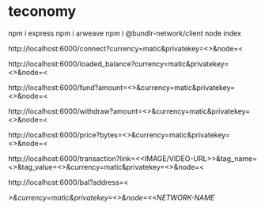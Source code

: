 # teconomy

npm i express
npm i arweave
npm i @bundlr-network/client
node index


http://localhost:6000/connect?currency=matic&privatekey=<<WRITE-YOUR-PRIVATE-KEY>>&node=<<NETWORK-NAME>

http://localhost:6000/loaded_balance?currency=matic&privatekey=<<WRITE-YOUR-PRIVATE-KEY>>&node=<<NETWORK-NAME>

http://localhost:6000/fund?amount=<<AMOUNT>>&currency=matic&privatekey=<<WRITE-YOUR-PRIVATE-KEY>>&node=<<NETWORK-NAME>

http://localhost:6000/withdraw?amount=<<AMOUNT>>&currency=matic&privatekey=<<WRITE-YOUR-PRIVATE-KEY>>&node=<<NETWORK-NAME>

http://localhost:6000/price?bytes=<<BYTES>>&currency=matic&privatekey=<<WRITE-YOUR-PRIVATE-KEY>>&node=<<NETWORK-NAME>

http://localhost:6000/transaction?link=<<IMAGE/VIDEO-URL>>&tag_name=<<WRITE-TAG-NAME>>&tag_value=<<WRITE-TAG-VALUE>>&currency=matic&privatekey=<<WRITE-YOUR-PRIVATE-KEY>>&node=<<NETWORK-NAME>

http://localhost:6000/bal?address=<<ADDRESS>>&currency=matic&privatekey=<<WRITE-YOUR-PRIVATE-KEY>>&node=<<NETWORK-NAME

